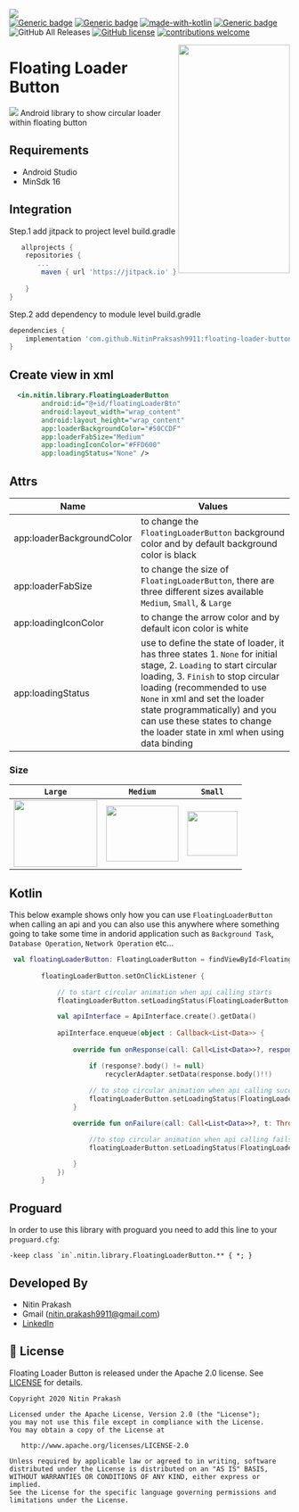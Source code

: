 <a href="https://user-images.githubusercontent.com/32475878/80305954-d5a36980-87dd-11ea-84c4-905a7abc881c.png"><img src="https://user-images.githubusercontent.com/32475878/80305954-d5a36980-87dd-11ea-84c4-905a7abc881c.png"></a>
</br>
[![Generic badge](https://img.shields.io/badge/release-v1.1.0-blue.svg)](https://shields.io/)
[![Generic badge](https://img.shields.io/badge/platform-android-brightgreen.svg?logo=android)](https://shields.io/)
[![made-with-kotlin](https://img.shields.io/badge/Made%20with-kotlin-1f425f.svg?logo=kotlin)](https://github.com/JetBrains/kotlin)
[![Generic badge](https://img.shields.io/badge/MinimumSdk-16-Green.svg)](https://shields.io/)
![GitHub All Releases](https://img.shields.io/github/downloads/NitinPraksash9911/floating-loader-button/total?label=downloads&logoColor=green)
 [![GitHub license](https://img.shields.io/badge/license-Apache%20License%202.0-blue.svg?style=flat)](https://www.apache.org/licenses/LICENSE-2.0)
[![contributions welcome](https://img.shields.io/badge/contributions-welcome-brightgreen.svg?style=flat)](https://github.com/NitinPraksash9911/floating-loader-button/issues)
</br>

<a href="https://github.com/NitinPraksash9911/floating-loader-button">
<img align="right"  src="https://user-images.githubusercontent.com/32475878/80308271-a3990400-87eb-11ea-9d98-a1c8b86d438d.gif" width="200" height="410" /></a>

<p><h1 align="left">Floating Loader Button</h1></p>

<img src="https://user-images.githubusercontent.com/32475878/80315162-782a0f80-8813-11ea-9e67-8956264d58d4.png"/> Android library to show circular loader within floating button
</br>

## Requirements

- Android Studio
- MinSdk 16

## Integration

Step.1 add jitpack to project level build.gradle

```groovy
   allprojects {
    repositories {
       ...
        maven { url 'https://jitpack.io' }
        
    }
}
```
Step.2 add dependency to module level build.gradle
```groovy
dependencies {
    implementation 'com.github.NitinPraksash9911:floating-loader-button:1.x.x'
}
```
## Create view in xml

```xml
  <in.nitin.library.FloatingLoaderButton
        android:id="@+id/floatingLoaderBtn"
        android:layout_width="wrap_content"
        android:layout_height="wrap_content"
        app:loaderBackgroundColor="#50CCDF"
        app:loaderFabSize="Medium"
        app:loadingIconColor="#FFD600"
        app:loadingStatus="None" />
```
## Attrs

Name | Values 
--------- | --------
app:loaderBackgroundColor | to change the `FloatingLoaderButton` background color and by default background color is black
app:loaderFabSize | to change the size of `FloatingLoaderButton`, there are three different sizes available `Medium`, `Small`, & `Large` 
app:loadingIconColor | to change the arrow color and by default icon color is white
app:loadingStatus | use to define the state of loader, it has three states  1. `None` for initial stage, 2. `Loading` to start circular loading, 3. `Finish` to stop circular loading (recommended to use `None` in xml and set the loader state programmatically) and you can use these states to change the loader state in xml when using data binding

### Size

`Large` | `Medium` | `Small` 
--------- | -------- | -------
 | <center> <img src="https://user-images.githubusercontent.com/32475878/80315868-0607f980-8818-11ea-8f87-e9e5463887a5.gif" width="150" height="120" /></center> | <center> <img  src="https://user-images.githubusercontent.com/32475878/80316393-29807380-881b-11ea-8ae0-a14aab99e0ee.gif" width="130" height="100" /></center> | <center> <img  src="https://user-images.githubusercontent.com/32475878/80316026-0359d400-8819-11ea-8d5e-38ddccffcbf9.gif" width="90" height="80" /></center> |

## Kotlin

This below example shows only how you can use `FloatingLoaderButton` when calling an api and you can also use this anywhere where something going to take some time in andorid application such as `Background Task`, `Database Operation`, `Network Operation` etc...

```kotlin
 val floatingLoaderButton: FloatingLoaderButton = findViewById<FloatingLoaderButton>(R.id.floatingLoaderBtn)
    
        floatingLoaderButton.setOnClickListener {

            // to start circular animation when api calling starts
            floatingLoaderButton.setLoadingStatus(FloatingLoaderButton.LoaderStatus.LOADING)

            val apiInterface = ApiInterface.create().getData()
            
            apiInterface.enqueue(object : Callback<List<Data>> {
            
                override fun onResponse(call: Call<List<Data>>?, response: Response<List<Data>>?) {

                    if (response?.body() != null)
                        recyclerAdapter.setData(response.body()!!)
                       
                    // to stop circular animation when api calling success
                    floatingLoaderButton.setLoadingStatus(FloatingLoaderButton.LoaderStatus.FINISH)
                }

                override fun onFailure(call: Call<List<Data>>?, t: Throwable?) {

                    //to stop circular animation when api calling fails
                    floatingLoaderButton.setLoadingStatus(FloatingLoaderButton.LoaderStatus.FINISH)

                }
            })
        }
 ```       

## Proguard

In order to use this library with proguard you need to add this line to your `proguard.cfg`:

```grovy
-keep class `in`.nitin.library.FloatingLoaderButton.** { *; }
````

## Developed By

* Nitin Prakash
* Gmail (nitin.prakash9911@gmail.com)
* [LinkedIn](https://www.linkedin.com/in/nitin-prakash-b81a26156/)

## 📄 License

Floating Loader Button is released under the Apache 2.0 license.
See [LICENSE](./LICENSE) for details.

    Copyright 2020 Nitin Prakash

    Licensed under the Apache License, Version 2.0 (the "License");
    you may not use this file except in compliance with the License.
    You may obtain a copy of the License at

       http://www.apache.org/licenses/LICENSE-2.0

    Unless required by applicable law or agreed to in writing, software
    distributed under the License is distributed on an "AS IS" BASIS,
    WITHOUT WARRANTIES OR CONDITIONS OF ANY KIND, either express or implied.
    See the License for the specific language governing permissions and
    limitations under the License.
